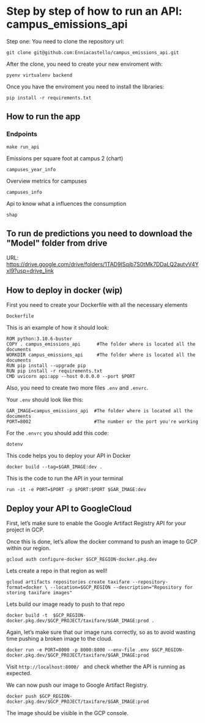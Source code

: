 # Step by step of how to run an API: campus_emissions_api

Step one: You need to clone the repository url:

```
git clone git@github.com:Enniacastello/campus_emissions_api.git
```

After the clone, you need to create your new enviroment with:
```
pyenv virtualenv backend
```

Once you have the enviroment you need to install the libraries:

```
pip install -r requirements.txt
```

## How to run the app

### Endpoints
```
make run_api
``````
Emissions per square foot at campus 2 (chart)
```
campuses_year_info
```

Overview metrics for campuses
```
campuses_info
```
Api to know what a influences the consumption

```
shap
```


## To run de predictions you need to download the "Model" folder from drive

URL: https://drive.google.com/drive/folders/1TAD9ISqjb7S0tMk7DDaLQ2autvV4YxI9?usp=drive_link

## How to deploy in docker (wip)
First you need to create your Dockerfile with all the necessary elements
```
Dockerfile
```
This is an example of how it should look:
```
ROM python:3.10.6-buster
COPY . campus_emissions_api      #The folder where is located all the documents
WORKDIR campus_emissions_api     #The folder where is located all the documents
RUN pip install --upgrade pip
RUN pip install -r requirements.txt
CMD uvicorn api:app --host 0.0.0.0 --port $PORT
```

Also, you need to create two more files ```.env``` and  ```.envrc```.

Your ```.env``` should look like this:
```
GAR_IMAGE=campus_emissions_api  #The folder where is located all the documents
PORT=8002                       #The number or the port you're working
```
For the ```.envrc``` you should add this code:
```
dotenv
```

This code helps you to deploy your API in Docker
```
docker build --tag=$GAR_IMAGE:dev .
```

This is the code to run the API in your terminal
```
run -it -e PORT=$PORT -p $PORT:$PORT $GAR_IMAGE:dev
```
## Deploy your API to GoogleCloud

First, let’s make sure to enable the Google Artifact Registry API for your project in GCP.

Once this is done, let’s allow the docker command to push an image to GCP within our region.
```
gcloud auth configure-docker $GCP_REGION-docker.pkg.dev
```

Lets create a repo in that region as well!
```
gcloud artifacts repositories create taxifare --repository-format=docker \ --location=$GCP_REGION --description="Repository for storing taxifare images"
```

Lets build our image ready to push to that repo
```
docker build -t  $GCP_REGION-docker.pkg.dev/$GCP_PROJECT/taxifare/$GAR_IMAGE:prod .
```

Again, let’s make sure that our image runs correctly, so as to avoid wasting time pushing a broken image to the cloud.
```
docker run -e PORT=8000 -p 8000:8000 --env-file .env $GCP_REGION-docker.pkg.dev/$GCP_PROJECT/taxifare/$GAR_IMAGE:prod
```

Visit ```http://localhost:8000/ ``` and check whether the API is running as expected.

We can now push our image to Google Artifact Registry.
```
docker push $GCP_REGION-docker.pkg.dev/$GCP_PROJECT/taxifare/$GAR_IMAGE:prod
```
The image should be visible in the GCP console.
